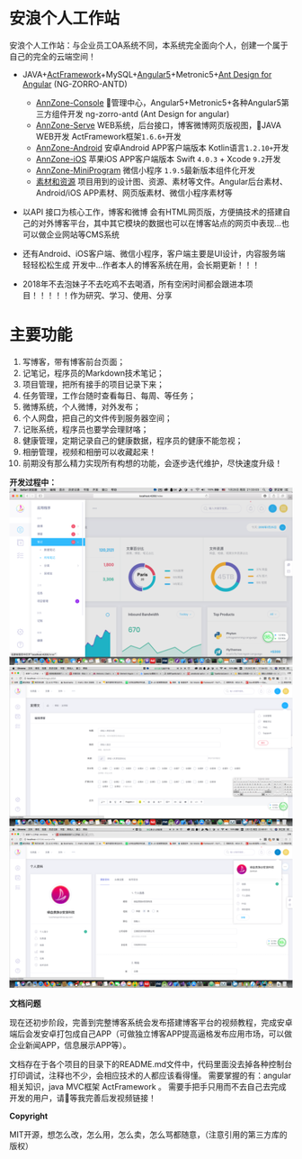 # 安浪个人工作站
安浪个人工作站：与企业员工OA系统不同，本系统完全面向个人，创建一个属于自己的完全的云端空间！

- JAVA+[ActFramework](http://www.ActFramework.org)+MySQL+[Angular5](http://angular.io)+Metronic5+[Ant Design for Angular](https://ng.ant.design/) (NG-ZORRO-ANTD)

    - [AnnZone-Console](./AnnZone-Console) 管理中心，Angular5+Metronic5+各种Angular5第三方组件开发 ng-zorro-antd (Ant Design for angular)
    - [AnnZone-Serve](./AnnZone-Serve) WEB系统，后台接口，博客微博网页版视图，JAVA WEB开发 ActFramework框架`1.6.6+`开发
    - [AnnZone-Android](./AnnZone-Android) 安卓Android APP客户端版本 Kotlin语言`1.2.10+`开发
    - [AnnZone-iOS](./AnnZone-iOS) 苹果iOS APP客户端版本 Swift `4.0.3` + Xcode `9.2`开发
    - [AnnZone-MiniProgram](./AnnZone-MiniProgram) 微信小程序 `1.9.5`最新版本组件化开发
    - [素材和资源](./素材和资源) 项目用到的设计图、资源、素材等文件。Angular后台素材、Android/iOS APP素材、网页版素材、微信小程序素材等

- 以API 接口为核心工作，博客和微博 会有HTML网页版，方便搞技术的搭建自己的对外博客平台，其中其它模块的数据也可以在博客站点的网页中表现...也可以做企业网站等CMS系统

- 还有Android、iOS客户端、微信小程序，客户端主要是UI设计，内容服务端轻轻松松生成
开发中...作者本人的博客系统在用，会长期更新！！！

- 2018年不去泡妹子不去吃鸡不去喝酒，所有空闲时间都会跟进本项目！！！！！作为研究、学习、使用、分享

# 主要功能
1. 写博客，带有博客前台页面；
1. 记笔记，程序员的Markdown技术笔记；
1. 项目管理，把所有接手的项目记录下来；
1. 任务管理，工作台随时查看每日、每周、等任务；
1. 微博系统，个人微博，对外发布；
1. 个人网盘，把自己的文件传到服务器空间；
1. 记账系统，程序员也要学会理财咯；
1. 健康管理，定期记录自己的健康数据，程序员的健康不能忽视；
1. 相册管理，视频和相册可以收藏起来！
1. 前期没有那么精力实现所有构想的功能，会逐步迭代维护，尽快速度升级！


**开发过程中：**
![控制台截图](./screenshot/console1.png)
![博客发布](./screenshot/console2_blog_publish.png)
![个人中心](./screenshot/console3_user_prodile.png)


**文档问题**

现在还初步阶段，完善到完整博客系统会发布搭建博客平台的视频教程，完成安卓端后会发安卓打包成自己APP（可做独立博客APP提高逼格发布应用市场，可以做企业新闻APP，信息展示APP等）。

文档存在于各个项目的目录下的README.md文件中，代码里面没去掉各种控制台打印调试，注释也不少，会相应技术的人都应该看得懂。
需要掌握的有：angular相关知识，java MVC框架 ActFramework 。
需要手把手只用而不去自己去完成开发的用户，请等我完善后发视频链接！

**Copyright**

MIT开源，想怎么改，怎么用，怎么卖，怎么骂都随意，（注意引用的第三方库的版权）
